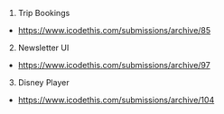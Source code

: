 <!-- # newPractice
Building projects using HTML &amp; CSS -->

1. Trip Bookings

- https://www.icodethis.com/submissions/archive/85

2. Newsletter UI

- https://www.icodethis.com/submissions/archive/97

3. Disney Player

- https://www.icodethis.com/submissions/archive/104
